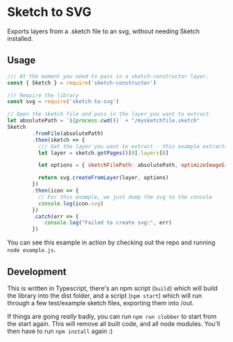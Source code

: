# Sketch to SVG

Exports layers from a .sketch file to an svg, without needing Sketch installed.

## Usage

```javascript
/// At the moment you need to pass in a sketch-constructor layer.
const { Sketch } = require('sketch-constructor')

/// Require the library
const svg = require('sketch-to-svg')

// Open the sketch file and pass in the layer you want to extract
let absolutePath = `${process.cwd()}` + "/mysketchfile.sketch"
Sketch
        .fromFile(absolutePath)
        .then(sketch => {
          /// Get the layer you want to extract - this example extracts the first layer in the first page
          let layer = sketch.getPages()[0].layers[0]

          let options = { sketchFilePath: absolutePath, optimizeImageSize: true, optimizeImageSizeFactor: 3 }

          return svg.createFromLayer(layer, options)
        })
        .then(icon => {
          // For this example, we just dump the svg to the console
          console.log(icon.svg)
        })
        .catch(err => {
            console.log("Failed to create svg:", err)
        })
```

You can see this example in action by checking out the repo and running `node example.js`.

## Development

This is written in Typescript, there's an npm script (`build`) which will build the library into the dist folder, and a script (`npm start`) which will 
run through a few test/example sketch files, exporting them into /out.

If things are going _really_ badly, you can run `npm run clobber` to start from the start again. This will remove all built code, and all node modules. You'll then have to run `npm install` again :)
